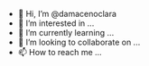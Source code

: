- 👋 Hi, I’m @damacenoclara
- 👀 I’m interested in ...
- 🌱 I’m currently learning ...
- 💞️ I’m looking to collaborate on ...
- 📫 How to reach me ...

<!---
damacenoclara/damacenoclara is a ✨ special ✨ repository because its `README.md` (this file) appears on your GitHub profile.
You can click the Preview link to take a look at your changes.
--->
